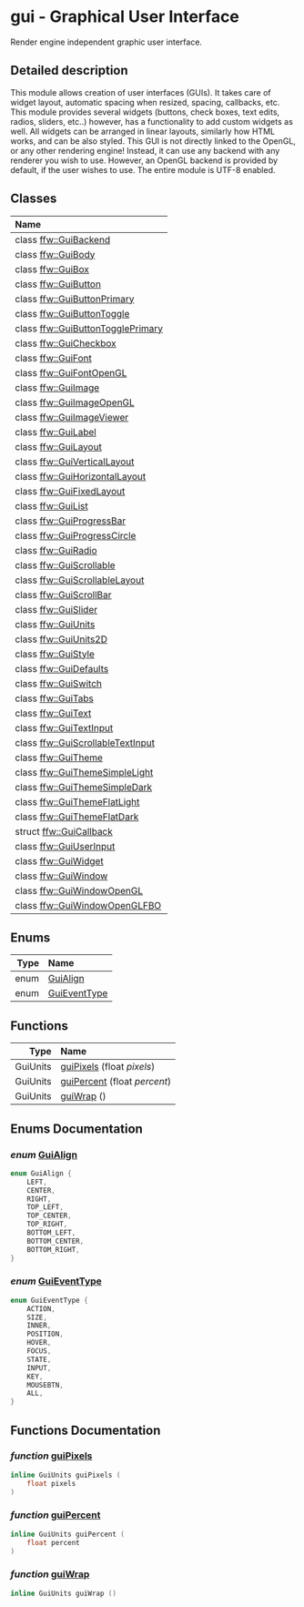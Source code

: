 gui - Graphical User Interface
===================================

Render engine independent graphic user interface. 

## Detailed description

This module allows creation of user interfaces (GUIs). It takes care of widget layout, automatic spacing when resized, spacing, callbacks, etc. This module provides several widgets (buttons, check boxes, text edits, radios, sliders, etc..) however, has a functionality to add custom widgets as well. All widgets can be arranged in linear layouts, similarly how HTML works, and can be also styled. This GUI is not directly linked to the OpenGL, or any other rendering engine! Instead, it can use any backend with any renderer you wish to use. However, an OpenGL backend is provided by default, if the user wishes to use. The entire module is UTF-8 enabled. 


## Classes

| Name |
|:-----|
| class [ffw::GuiBackend](ffw_GuiBackend.html) |
| class [ffw::GuiBody](ffw_GuiBody.html) |
| class [ffw::GuiBox](ffw_GuiBox.html) |
| class [ffw::GuiButton](ffw_GuiButton.html) |
| class [ffw::GuiButtonPrimary](ffw_GuiButtonPrimary.html) |
| class [ffw::GuiButtonToggle](ffw_GuiButtonToggle.html) |
| class [ffw::GuiButtonTogglePrimary](ffw_GuiButtonTogglePrimary.html) |
| class [ffw::GuiCheckbox](ffw_GuiCheckbox.html) |
| class [ffw::GuiFont](ffw_GuiFont.html) |
| class [ffw::GuiFontOpenGL](ffw_GuiFontOpenGL.html) |
| class [ffw::GuiImage](ffw_GuiImage.html) |
| class [ffw::GuiImageOpenGL](ffw_GuiImageOpenGL.html) |
| class [ffw::GuiImageViewer](ffw_GuiImageViewer.html) |
| class [ffw::GuiLabel](ffw_GuiLabel.html) |
| class [ffw::GuiLayout](ffw_GuiLayout.html) |
| class [ffw::GuiVerticalLayout](ffw_GuiVerticalLayout.html) |
| class [ffw::GuiHorizontalLayout](ffw_GuiHorizontalLayout.html) |
| class [ffw::GuiFixedLayout](ffw_GuiFixedLayout.html) |
| class [ffw::GuiList](ffw_GuiList.html) |
| class [ffw::GuiProgressBar](ffw_GuiProgressBar.html) |
| class [ffw::GuiProgressCircle](ffw_GuiProgressCircle.html) |
| class [ffw::GuiRadio](ffw_GuiRadio.html) |
| class [ffw::GuiScrollable](ffw_GuiScrollable.html) |
| class [ffw::GuiScrollableLayout](ffw_GuiScrollableLayout.html) |
| class [ffw::GuiScrollBar](ffw_GuiScrollBar.html) |
| class [ffw::GuiSlider](ffw_GuiSlider.html) |
| class [ffw::GuiUnits](ffw_GuiUnits.html) |
| class [ffw::GuiUnits2D](ffw_GuiUnits2D.html) |
| class [ffw::GuiStyle](ffw_GuiStyle.html) |
| class [ffw::GuiDefaults](ffw_GuiDefaults.html) |
| class [ffw::GuiSwitch](ffw_GuiSwitch.html) |
| class [ffw::GuiTabs](ffw_GuiTabs.html) |
| class [ffw::GuiText](ffw_GuiText.html) |
| class [ffw::GuiTextInput](ffw_GuiTextInput.html) |
| class [ffw::GuiScrollableTextInput](ffw_GuiScrollableTextInput.html) |
| class [ffw::GuiTheme](ffw_GuiTheme.html) |
| class [ffw::GuiThemeSimpleLight](ffw_GuiThemeSimpleLight.html) |
| class [ffw::GuiThemeSimpleDark](ffw_GuiThemeSimpleDark.html) |
| class [ffw::GuiThemeFlatLight](ffw_GuiThemeFlatLight.html) |
| class [ffw::GuiThemeFlatDark](ffw_GuiThemeFlatDark.html) |
| struct [ffw::GuiCallback](ffw_GuiCallback.html) |
| class [ffw::GuiUserInput](ffw_GuiUserInput.html) |
| class [ffw::GuiWidget](ffw_GuiWidget.html) |
| class [ffw::GuiWindow](ffw_GuiWindow.html) |
| class [ffw::GuiWindowOpenGL](ffw_GuiWindowOpenGL.html) |
| class [ffw::GuiWindowOpenGLFBO](ffw_GuiWindowOpenGLFBO.html) |


## Enums

| Type | Name |
| -------: | :------- |
| enum | [GuiAlign](#38e5cadb) |
| enum | [GuiEventType](#8b540a94) |


## Functions

| Type | Name |
| -------: | :------- |
|  GuiUnits | [guiPixels](#66baed55) (float _pixels_)  |
|  GuiUnits | [guiPercent](#3107a022) (float _percent_)  |
|  GuiUnits | [guiWrap](#9eb691c9) ()  |


## Enums Documentation

### _enum_ <a id="38e5cadb" href="#38e5cadb">GuiAlign</a>

```cpp
enum GuiAlign {
    LEFT,
    CENTER,
    RIGHT,
    TOP_LEFT,
    TOP_CENTER,
    TOP_RIGHT,
    BOTTOM_LEFT,
    BOTTOM_CENTER,
    BOTTOM_RIGHT,
}
```



### _enum_ <a id="8b540a94" href="#8b540a94">GuiEventType</a>

```cpp
enum GuiEventType {
    ACTION,
    SIZE,
    INNER,
    POSITION,
    HOVER,
    FOCUS,
    STATE,
    INPUT,
    KEY,
    MOUSEBTN,
    ALL,
}
```





## Functions Documentation

### _function_ <a id="66baed55" href="#66baed55">guiPixels</a>

```cpp
inline GuiUnits guiPixels (
    float pixels
) 
```



### _function_ <a id="3107a022" href="#3107a022">guiPercent</a>

```cpp
inline GuiUnits guiPercent (
    float percent
) 
```



### _function_ <a id="9eb691c9" href="#9eb691c9">guiWrap</a>

```cpp
inline GuiUnits guiWrap () 
```






